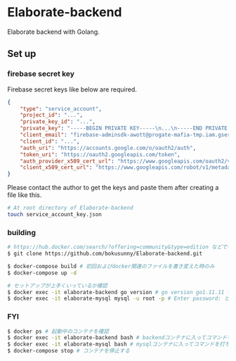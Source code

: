 # Elaborate-backend
Elaborate backend with Golang.

## Set up
### firebase secret key
Firebase secret keys like below are required.
```json
{
    "type": "service_account",
    "project_id": "...",
    "private_key_id": "...",
    "private_key": "-----BEGIN PRIVATE KEY-----\n...\n-----END PRIVATE KEY-----\n",
    "client_email": "firebase-adminsdk-awott@progate-mafia-tmp.iam.gserviceaccount.com",
    "client_id": "...",
    "auth_uri": "https://accounts.google.com/o/oauth2/auth",
    "token_uri": "https://oauth2.googleapis.com/token",
    "auth_provider_x509_cert_url": "https://www.googleapis.com/oauth2/v1/certs",
    "client_x509_cert_url": "https://www.googleapis.com/robot/v1/metadata/x509/firebase-adminsdk-awott%40progate-mafia-tmp.iam.gserviceaccount.com"
}
```
Please contact the author to get the keys and paste them after creating a file like this.
```sh
# At root directory of Elaborate-backend
touch service_account_key.json
```
### building
```sh
# https://hub.docker.com/search/?offering=community&type=edition などで予めDockerのインストールをしておく
$ git clone https://github.com/bokusunny/Elaborate-backend.git

$ docker-compose build # 初回およびdocker関連のファイルを書き変えた時のみ
$ docker-compose up -d

# セットアップが上手くいっているか確認
$ docker exec -it elaborate-backend go version # go version go1.11.11 linux/amd64と表示されたらOK
$ docker exec -it elaborate-mysql mysql -u root -p # Enter password: と出てくるのでpasswordと打ち込んでmysqlに入れたらOK
```
### FYI
```sh
$ docker ps # 起動中のコンテナを確認
$ docker exec -it elaborate-backend bash # backendコンテナに入ってコマンドを打ちたい時
$ docker exec -it elaborate-mysql bash # mysqlコンテナに入ってコマンドを打ちたい時
$ docker-compose stop # コンテナを停止する
```
